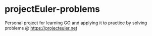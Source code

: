 # projectEuler-problems

Personal project for learning GO and applying it to practice by solving problems @ https://projecteuler.net
